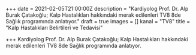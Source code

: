 +++
date = 2021-02-05T21:00:00Z
description = "Kardiyolog Prof. Dr. Alp Burak Çatakoğlu; Kalp Hastalıkları hakkındaki merak edilenleri TV8 8de Sağlık programında anlatıyor."
draft = true
images = []
kanal = "TV8"
title = "Kalp Hastalıkları Belirtileri ve Tedavisi"

+++
Kardiyolog Prof. Dr. Alp Burak Çatakoğlu; Kalp Hastalıkları hakkındaki merak edilenleri TV8 8de Sağlık programında anlatıyor.